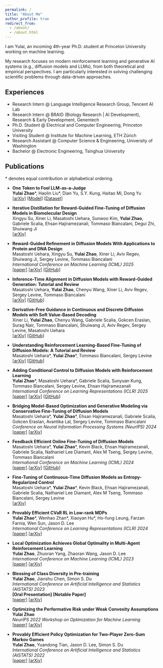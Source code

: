 ```yaml
---
permalink: /
title: "About Me"
author_profile: true
redirect_from: 
  - /about/
  - /about.html
---
```


I am Yulai, an incoming 4th-year Ph.D. student at Princeton University working on machine learning.  
<!-- For more details about my academic background, please visit my [[departmental page]](https://ece.princeton.edu/people/yulai-zhao).   -->

My research focuses on modern reinforcement learning and generative AI systems (e.g., diffusion models and LLMs), from both theoretical and empirical perspectives. I am particularly interested in solving challenging scientific problems through data-driven approaches.

## Experiences

- Research Intern @ Language Intelligence Research Group, Tencent AI Lab
- Research Intern @ BRAID (Biology Research \| AI Development), Research & Early Development, Genentech  
- Ph.D. Student @ Electrical and Computer Engineering, Princeton University
- Visiting Student @ Institute for Machine Learning, ETH Zürich
- Research Assistant @ Computer Science & Engineering, University of Washington
- Bachelor @ Electronic Engineering, Tsinghua University

## Publications

\* denotes equal contribution or alphabetical ordering.

- **One Token to Fool LLM-as-a-Judge**  
  **Yulai Zhao**\*, Haolin Liu\*, Dian Yu, S.Y. Kung, Haitao Mi, Dong Yu  
   [[arXiv]](http://arxiv.org/abs/2507.08794) [[Model]](https://huggingface.co/sarosavo/Master-RM) [[Dataset]](https://huggingface.co/datasets/sarosavo/Master-RM)

- **Iterative Distillation for Reward-Guided Fine-Tuning of Diffusion Models in Biomolecular Design**  
  Xingyu Su, Xiner Li, Masatoshi Uehara, Sunwoo Kim, **Yulai Zhao**, Gabriele Scalia, Ehsan Hajiramezanali, Tommaso Biancalani, Degui Zhi, Shuiwang Ji  
  [[arXiv]](https://arxiv.org/abs/2507.00445)

- **Reward-Guided Refinement in Diffusion Models With Applications to Protein and DNA Design**  
  Masatoshi Uehara, Xingyu Su, **Yulai Zhao**, Xiner Li, Aviv Regev, Shuiwang Ji, Sergey Levine, Tommaso Biancalani  
  *International Conference on Machine Learning (ICML) 2025*  
  [[paper]](https://openreview.net/forum?id=9qzpNSTUYp) [[arXiv]](https://arxiv.org/abs/2502.14944) [[GitHub]](https://github.com/masa-ue/ProDifEvo-Refinement)

- **Inference-Time Alignment in Diffusion Models with Reward-Guided Generation: Tutorial and Review**  
  Masatoshi Uehara, **Yulai Zhao**, Chenyu Wang, Xiner Li, Aviv Regev, Sergey Levine, Tommaso Biancalani  
  [[arXiv]](https://arxiv.org/abs/2501.09685) [[GitHub]](https://github.com/masa-ue/AlignInversePro)

- **Derivative-Free Guidance in Continuous and Discrete Diffusion Models with Soft Value-Based Decoding**  
  Xiner Li, **Yulai Zhao**, Chenyu Wang, Gabriele Scalia, Gokcen Eraslan, Surag Nair, Tommaso Biancalani, Shuiwang Ji, Aviv Regev, Sergey Levine, Masatoshi Uehara  
  [[arXiv]](https://arxiv.org/abs/2408.08252) [[GitHub]](https://github.com/masa-ue/SVDD)

- **Understanding Reinforcement Learning-Based Fine-Tuning of Diffusion Models: A Tutorial and Review**  
  Masatoshi Uehara\*, **Yulai Zhao**\*, Tommaso Biancalani, Sergey Levine  
  [[arXiv]](https://arxiv.org/abs/2407.13734) [[GitHub]](https://github.com/masa-ue/RLfinetuning_Diffusion_Bioseq)

- **Adding Conditional Control to Diffusion Models with Reinforcement Learning**  
  **Yulai Zhao**\*, Masatoshi Uehara\*, Gabriele Scalia, Sunyuan Kung, Tommaso Biancalani, Sergey Levine, Ehsan Hajiramezanali  
  *International Conference on Learning Representations (ICLR) 2025*  
  [[paper]](https://openreview.net/forum?id=svp1EBA6hA) [[arXiv]](https://arxiv.org/abs/2406.12120) [[GitHub]](https://github.com/zhaoyl18/CTRL)

- **Bridging Model-Based Optimization and Generative Modeling via Conservative Fine-Tuning of Diffusion Models**  
  Masatoshi Uehara\*, **Yulai Zhao**\*, Ehsan Hajiramezanali, Gabriele Scalia, Gokcen Eraslan, Avantika Lal, Sergey Levine, Tommaso Biancalani  
  *Conference on Neural Information Processing Systems (NeurIPS) 2024*  
  [[paper]](https://proceedings.neurips.cc/paper_files/paper/2024/hash/e68274fc4f158dbcbd4dddc672f7ee9c-Abstract-Conference.html) [[arXiv]](https://arxiv.org/abs/2405.19673)  

- **Feedback Efficient Online Fine-Tuning of Diffusion Models**  
  Masatoshi Uehara\*, **Yulai Zhao**\*, Kevin Black, Ehsan Hajiramezanali, Gabriele Scalia, Nathaniel Lee Diamant, Alex M Tseng, Sergey Levine, Tommaso Biancalani  
  *International Conference on Machine Learning (ICML) 2024*  
  [[paper]](https://proceedings.mlr.press/v235/uehara24a.html) [[arXiv]](https://arxiv.org/abs/2402.16359) [[GitHub]](https://github.com/zhaoyl18/SEIKO)

- **Fine-Tuning of Continuous-Time Diffusion Models as Entropy-Regularized Control**  
  Masatoshi Uehara\*, **Yulai Zhao**\*, Kevin Black, Ehsan Hajiramezanali, Gabriele Scalia, Nathaniel Lee Diamant, Alex M Tseng, Tommaso Biancalani, Sergey Levine  
  [[arXiv]](https://arxiv.org/abs/2402.15194)  

- **Provably Efficient CVaR RL in Low-rank MDPs**  
  **Yulai Zhao**\*, Wenhao Zhan\*, Xiaoyan Hu\*, Ho-fung Leung, Farzan Farnia, Wen Sun, Jason D. Lee  
  *International Conference on Learning Representations (ICLR) 2024*  
  [[paper]](https://openreview.net/forum?id=9x6yrFAPnx) [[arXiv]](https://arxiv.org/abs/2311.11965)  

- **Local Optimization Achieves Global Optimality in Multi-Agent Reinforcement Learning**  
  **Yulai Zhao**, Zhuoran Yang, Zhaoran Wang, Jason D. Lee  
  *International Conference on Machine Learning (ICML) 2023*  
  [[paper]](https://proceedings.mlr.press/v202/zhao23j.html) [[arXiv]](https://arxiv.org/abs/2305.04819)  

- **Blessing of Class Diversity in Pre-training**  
  **Yulai Zhao**, Jianshu Chen, Simon S. Du  
  *International Conference on Artificial Intelligence and Statistics (AISTATS) 2023*  
  **[Oral Presentation] [Notable Paper]**  
  [[paper]](https://proceedings.mlr.press/v206/zhao23a.html) [[arXiv]](https://arxiv.org/abs/2209.03447)  

- **Optimizing the Performative Risk under Weak Convexity Assumptions**  
  **Yulai Zhao**  
  *NeurIPS 2022 Workshop on Optimization for Machine Learning*  
  [[paper]](https://openreview.net/forum?id=Ut_vApkulkk) [[arXiv]](https://arxiv.org/abs/2209.00771)

- **Provably Efficient Policy Optimization for Two-Player Zero-Sum Markov Games**  
  **Yulai Zhao**, Yuandong Tian, Jason D. Lee, Simon S. Du  
  *International Conference on Artificial Intelligence and Statistics (AISTATS) 2022*  
  [[paper]](https://proceedings.mlr.press/v151/zhao22b.html) [[arXiv]](https://arxiv.org/abs/2102.08903)  
  
